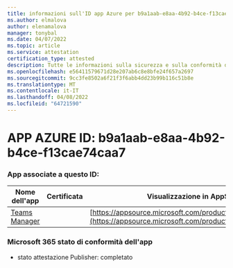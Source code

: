 ```yaml
---
title: informazioni sull'ID app Azure per b9a1aab-e8aa-4b92-b4ce-f13cae74caa7
ms.author: elmalova
author: elenamalova
manager: tonybal
ms.date: 04/07/2022
ms.topic: article
ms.service: attestation
certification_type: attested
description: Tutte le informazioni sulla sicurezza e sulla conformità disponibili per b9a1aab-e8aa-4b92-b4ce-f13cae74caa7.
ms.openlocfilehash: e56411579671d28e207ab6c8e8bfe24f657a2697
ms.sourcegitcommit: 9cc3fe8502a6f21f3f6abb4dd23b99b116c51b8e
ms.translationtype: MT
ms.contentlocale: it-IT
ms.lasthandoff: 04/08/2022
ms.locfileid: "64721590"
---
```

# <a name="azure-app-id-b9a1aaab-e8aa-4b92-b4ce-f13cae74caa7"></a>APP AZURE ID: b9a1aab-e8aa-4b92-b4ce-f13cae74caa7


### <a name="apps-associated-with-this-id"></a>App associate a questo ID:
| **Nome dell'app** | **Certificata** | **Visualizzazione in AppSource** |
|--------------|---------------|-----------------------|
| [Teams Manager](../forward/WA200000764.md) |  | [https://appsource.microsoft.com/product/office/WA200000764](https://appsource.microsoft.com/product/office/WA200000764) |

### <a name="microsoft-365-app-compliance-status"></a>Microsoft 365 stato di conformità dell'app
- stato attestazione Publisher: completato
